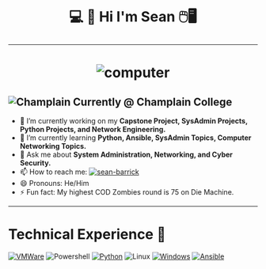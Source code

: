 # <p align="center">💻 👾 Hi I'm Sean 🖱️🖥️</p>
---
# <p align="center">![computer](https://media.giphy.com/media/v1.Y2lkPTc5MGI3NjExeHluazVxbmYwOTRhOW1wMzU0cnNtNXY2cHFnbm5iZ3d1aWQ0dHQxZCZlcD12MV9pbnRlcm5hbF9naWZfYnlfaWQmY3Q9Zw/8c9NInMpXixMjR6lTH/giphy.gif)</p>

![Champlain](https://github.com/seabar24/seabar24/assets/71162295/13d207fd-f9ea-4f8e-8c01-cdc4b95f34f3) Currently @ Champlain College
---
- 🔭 I’m currently working on my **Capstone Project, SysAdmin Projects, Python Projects, and Network Engineering.**
- 🌱 I’m currently learning **Python, Ansible, SysAdmin Topics, Computer Networking Topics.**
- 💬 Ask me about **System Administration, Networking, and Cyber Security.**
- 📫 How to reach me: [![sean-barrick](https://github.com/seabar24/seabar24/assets/71162295/735eda6b-b49d-43ff-ac2f-8fce3a34a1c7)](https://www.linkedin.com/in/sean-barrick/)
- 😄 Pronouns: He/Him
- ⚡ Fun fact: My highest COD Zombies round is 75 on Die Machine.
---
# Technical Experience 🔧
[![VMWare](https://camo.githubusercontent.com/96dea977487bdc218613cb4c0723f893c3ed9b36ef1de5491c780a775d83f86a/68747470733a2f2f696d672e736869656c64732e696f2f62616467652f2d564d776172652d3630373037383f7374796c653d666c6174266c6f676f3d564d77617265266c6f676f436f6c6f723d7768697465)](https://www.vmware.com/)
![Powershell](https://camo.githubusercontent.com/ea7b13f9b5b299f9f7d4fa78a9d756635f7d4ef4601c1f2aed8af417a1e546e3/68747470733a2f2f696d672e736869656c64732e696f2f62616467652f2d506f7765725368656c6c2d3533393146453f7374796c653d666c6174266c6f676f3d506f7765725368656c6c266c6f676f436f6c6f723d7768697465)
[![Python](https://github.com/seabar24/seabar24/assets/71162295/ccf7156c-a0c4-408f-9eea-e1c093c86a7c)](https://www.python.org/)
![Linux](https://github.com/seabar24/seabar24/assets/71162295/8de35eab-9c4d-48b2-9358-d544f9bbe7ac)
[![Windows](https://github.com/seabar24/seabar24/assets/71162295/90229c32-59be-426c-8ccb-3690b81d9cf4)](https://www.microsoft.com/en-us/windows)
[![Ansible](https://camo.githubusercontent.com/729b43632161eef1f0488e0c79770733edb33410b7b1fae7fcaa4a46960153d4/68747470733a2f2f696d672e736869656c64732e696f2f62616467652f416e7369626c652d2532334545303030302e7376673f7374796c653d666c61742d737175617265266c6f676f3d616e7369626c65266c6f676f436f6c6f723d7768697465)](https://www.ansible.com/)
